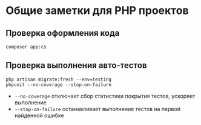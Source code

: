 # Общие заметки для PHP проектов

## Проверка оформления кода

    composer app:cs

## Проверка выполнения авто-тестов

    php artisan migrate:fresh --env=testing
    phpunit --no-coverage --stop-on-failure

- `--no-coverage` отключает сбор статистики покрытия тестов, ускоряет выполнение
- `--stop-on-failure` останавливает выполнение тестов на первой найденной ошибке
